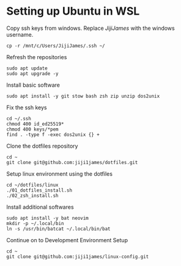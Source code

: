 # Setting up Ubuntu in WSL
Copy ssh keys from windows. Replace *JijiJames* with the windows username.
```
cp -r /mnt/c/Users/JijiJames/.ssh ~/
```
Refresh the repositories
```
sudo apt update
sudo apt upgrade -y
```
Install basic software
```
sudo apt install -y git stow bash zsh zip unzip dos2unix
```
Fix the ssh keys
```
cd ~/.ssh
chmod 400 id_ed25519*
chmod 400 keys/*pem
find . -type f -exec dos2unix {} +
```
Clone the dotfiles repository
```
cd ~
git clone git@github.com:jiji1james/dotfiles.git
```
Setup linux environment using the dotfiles
```
cd ~/dotfiles/linux
./01_dotfiles_install.sh
./02_zsh_install.sh
```
Install additional softwares
```
sudo apt install -y bat neovim
mkdir -p ~/.local/bin
ln -s /usr/bin/batcat ~/.local/bin/bat
```
Continue on to Development Environment Setup
```
cd ~
git clone git@github.com:jiji1james/linux-config.git
```

